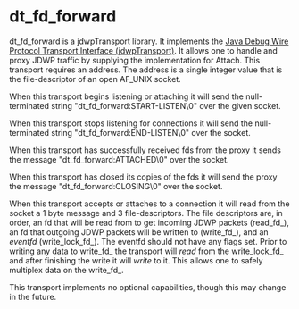 # dt_fd_forward

dt_fd_forward is a jdwpTransport library. It implements the [Java Debug Wire
Protocol Transport Interface
(jdwpTransport)](https://docs.oracle.com/javase/7/docs/technotes/guides/jpda/jdwpTransport.html).
It allows one to handle and proxy JDWP traffic by supplying the implementation
for Attach. This transport requires an address. The address is a single integer
value that is the file-descriptor of an open AF\_UNIX socket.

When this transport begins listening or attaching it will send the
null-terminated string "dt_fd_forward:START-LISTEN\0" over the given socket.

When this transport stops listening for connections it will send the
null-terminated string "dt_fd_forward:END-LISTEN\0" over the socket.

When this transport has successfully received fds from the proxy it sends the
message "dt_fd_forward:ATTACHED\0" over the socket.

When this transport has closed its copies of the fds it will send the proxy the
message "dt_fd_forward:CLOSING\0" over the socket.

When this transport accepts or attaches to a connection it will read from the
socket a 1 byte message and 3 file-descriptors. The file descriptors are, in
order, an fd that will be read from to get incoming JDWP packets (read\_fd\_),
an fd that outgoing JDWP packets will be written to (write\_fd\_), and an
_eventfd_ (write\_lock\_fd\_). The eventfd should not have any flags set. Prior
to writing any data to write\_fd\_ the transport will _read_ from the
write\_lock\_fd\_ and after finishing the write it will _write_ to it. This
allows one to safely multiplex data on the write\_fd\_.

This transport implements no optional capabilities, though this may change in
the future.
